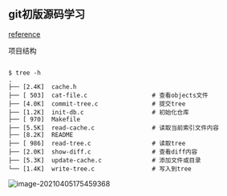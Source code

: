## git初版源码学习

[reference](https://blog.csdn.net/weixin_35757732/article/details/112100833?utm_medium=distribute.pc_relevant.none-task-blog-baidujs_title-1&spm=1001.2101.3001.4242#t4)



项目结构
```

$ tree -h
.
├── [2.4K]  cache.h
├── [ 503]  cat-file.c                  # 查看objects文件
├── [4.0K]  commit-tree.c               # 提交tree
├── [1.2K]  init-db.c                   # 初始化仓库
├── [ 970]  Makefile
├── [5.5K]  read-cache.c                # 读取当前索引文件内容
├── [8.2K]  README
├── [ 986]  read-tree.c                 # 读取tree
├── [2.0K]  show-diff.c                 # 查看diff内容
├── [5.3K]  update-cache.c              # 添加文件或目录
└── [1.4K]  write-tree.c                # 写入到tree

```

![image-20210405175459368](https://gitee.com/Euraxluo/images/raw/master/picgo/image-20210405175459368.png)

